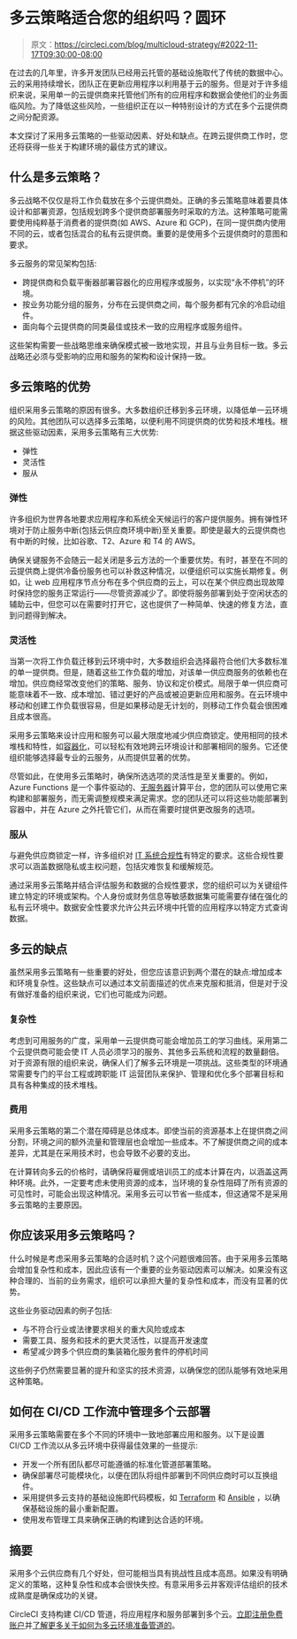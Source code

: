 # 多云策略适合您的组织吗？圆环

> 原文：<https://circleci.com/blog/multicloud-strategy/#2022-11-17T09:30:00-08:00>

在过去的几年里，许多开发团队已经用云托管的基础设施取代了传统的数据中心。云的采用持续增长，团队正在更新应用程序以利用基于云的服务。但是对于许多组织来说，采用单一的云提供商来托管他们所有的应用程序和数据会使他们的业务面临风险。为了降低这些风险，一些组织正在以一种特别设计的方式在多个云提供商之间分配资源。

本文探讨了采用多云策略的一些驱动因素、好处和缺点。在跨云提供商工作时，您还将获得一些关于构建环境的最佳方式的建议。

## 什么是多云策略？

多云战略不仅仅是将工作负载放在多个云提供商处。正确的多云策略意味着要具体设计和部署资源，包括规划跨多个提供商部署服务时采取的方法。这种策略可能需要使用纯粹基于消费者的提供商(如 AWS、Azure 和 GCP)，在同一提供商内使用不同的云，或者包括混合的私有云提供商。重要的是使用多个云提供商时的意图和要求。

多云服务的常见架构包括:

*   跨提供商和负载平衡器部署容器化的应用程序或服务，以实现“永不停机”的环境。
*   按业务功能分组的服务，分布在云提供商之间，每个服务都有冗余的冷启动组件。
*   面向每个云提供商的同类最佳或技术一致的应用程序或服务组件。

这些架构需要一些战略思维来确保模式被一致地实现，并且与业务目标一致。多云战略还必须与受影响的应用和服务的架构和设计保持一致。

## 多云策略的优势

组织采用多云策略的原因有很多。大多数组织迁移到多云环境，以降低单一云环境的风险。其他团队可以选择多云策略，以便利用不同提供商的优势和技术堆栈。根据这些驱动因素，采用多云策略有三大优势:

*   弹性
*   灵活性
*   服从

### 弹性

许多组织为世界各地要求应用程序和系统全天候运行的客户提供服务。拥有弹性环境对于防止服务中断(包括云供应商环境中断)至关重要。即使是最大的云提供商也有中断的时候，比如谷歌、T2、Azure 和 T4 的 AWS。

确保关键服务不会随云一起关闭是多云方法的一个重要优势。有时，甚至在不同的云提供商上提供冷备份服务也可以补救这种情况，以便组织可以实施长期修复。例如，让 web 应用程序节点分布在多个供应商的云上，可以在某个供应商出现故障时保持您的服务正常运行——尽管资源减少了。即使将服务部署到处于空闲状态的辅助云中，但您可以在需要时打开它，这也提供了一种简单、快速的修复方法，直到问题得到解决。

### 灵活性

当第一次将工作负载迁移到云环境中时，大多数组织会选择最符合他们大多数标准的单一提供商。但是，随着这些工作负载的增加，对该单一供应商服务的依赖也在增加。供应商经常改变他们的策略、服务、协议和定价模式。局限于单一供应商可能意味着不一致、成本增加、错过更好的产品或被迫更新应用和服务。在云环境中移动和创建工作负载很容易，但是如果移动是无计划的，则移动工作负载会很困难且成本很高。

采用多云策略来设计应用和服务可以最大限度地减少供应商锁定。使用相同的技术堆栈和特性，如[容器化](https://circleci.com/blog/benefits-of-containerization/)，可以轻松有效地跨云环境设计和部署相同的服务。它还使组织能够选择最专业的云服务，从而提供显著的优势。

尽管如此，在使用多云策略时，确保所选选项的灵活性是至关重要的。例如，Azure Functions 是一个事件驱动的、[无服务器](https://circleci.com/blog/serverless-vs-containers/)计算平台，您的团队可以使用它来构建和部署服务，而无需调整规模来满足需求。您的团队还可以将这些功能部署到容器中，并在 Azure 之外托管它们，从而在需要时提供更改服务的选项。

### 服从

与避免供应商锁定一样，许多组织对 [IT 系统合规性](https://circleci.com/blog/automate-software-delivery-compliance/)有特定的要求。这些合规性要求可以涵盖数据隐私或主权问题，包括灾难恢复和缓解规范。

通过采用多云策略并结合评估服务和数据的合规性要求，您的组织可以为关键组件建立特定的环境或架构。个人身份或财务信息等敏感数据集可能需要存储在强化的私有云环境中。数据安全性要求允许公共云环境中托管的应用程序以特定方式查询数据。

## 多云的缺点

虽然采用多云策略有一些重要的好处，但您应该意识到两个潜在的缺点:增加成本和环境复杂性。这些缺点可以通过本文前面描述的优点来克服和抵消，但是对于没有做好准备的组织来说，它们也可能成为问题。

### 复杂性

考虑到可用服务的广度，采用单一云提供商可能会增加员工的学习曲线。采用第二个云提供商可能会使 IT 人员必须学习的服务、其他多云系统和流程的数量翻倍。对于资源有限的组织来说，确保人们了解多云环境是一项挑战。这些类型的环境通常需要专门的平台工程或跨职能 IT 运营团队来保护、管理和优化多个部署目标和具有各种集成的技术堆栈。

### 费用

采用多云策略的第二个潜在障碍是总体成本。即使当前的资源基本上在提供商之间分割，环境之间的额外流量和管理层也会增加一些成本。不了解提供商之间的成本差异，尤其是在采用技术时，也会导致不必要的支出。

在计算转向多云的价格时，请确保将雇佣或培训员工的成本计算在内，以涵盖这两种环境。此外，一定要考虑未使用资源的成本，当环境的复杂性阻碍了所有资源的可见性时，可能会出现这种情况。采用多云可以节省一些成本，但这通常不是采用多云策略的主要原因。

## 你应该采用多云策略吗？

什么时候是考虑采用多云策略的合适时机？这个问题很难回答。由于采用多云策略会增加复杂性和成本，因此应该有一个重要的业务驱动因素可以解决。如果没有这种合理的、当前的业务需求，组织可以承担大量的复杂性和成本，而没有显著的优势。

这些业务驱动因素的例子包括:

*   与不符合行业或法律要求相关的重大风险或成本
*   需要工具、服务和技术的更大灵活性，以提高开发速度
*   希望减少跨多个供应商的集装箱化服务套件的停机时间

这些例子仍然需要显著的提升和坚实的技术资源，以确保您的团队能够有效地采用这种策略。

## 如何在 CI/CD 工作流中管理多个云部署

采用多云策略需要在多个不同的环境中一致地部署应用和服务。以下是设置 CI/CD 工作流以从多云环境中获得最佳效果的一些提示:

*   开发一个所有团队都尽可能遵循的标准化管道部署策略。
*   确保部署尽可能模块化，以便在团队将组件部署到不同供应商时可以互换组件。
*   采用提供多云支持的基础设施即代码模板，如 [Terraform](https://circleci.com/blog/an-intro-to-infrastructure-as-code/) 和 [Ansible](https://www.ansible.com/integrations/cloud) ，以确保基础设施的最小重新配置。
*   使用发布管理工具来确保正确的构建到达合适的环境。

## 摘要

采用多个云供应商有几个好处，但可能相当具有挑战性且成本高昂。如果没有明确定义的策略，这种复杂性和成本会很快失控。有意采用多云并客观评估组织的技术成熟度是确保成功的关键。

CircleCI 支持构建 CI/CD 管道，将应用程序和服务部署到多个云。[立即注册免费账户](https://circleci.com/signup/)并[了解更多关于如何为多云环境准备管道的](https://circleci.com/docs/2.0/about-circleci/)。